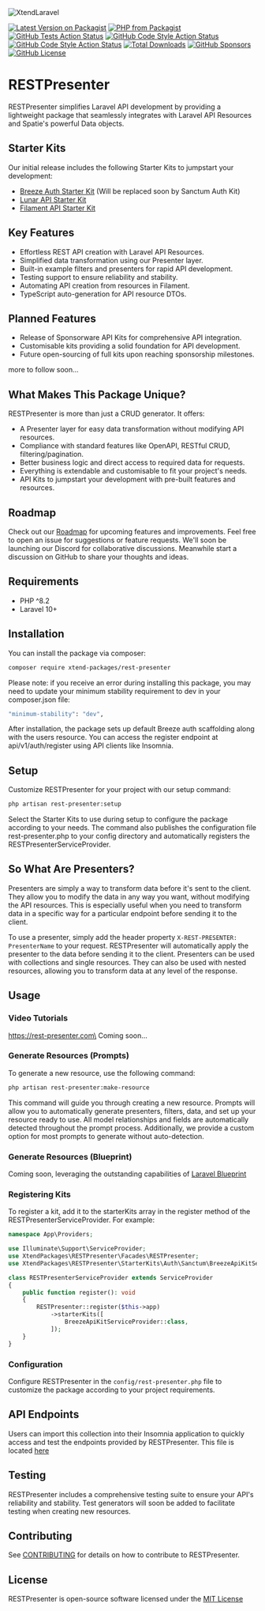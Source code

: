 <picture>
  <source media="(prefers-color-scheme: dark)" srcset="https://www.codelabx.ltd/assets/images/xtend-packages/rest-presenter/rest-presenter-banner-dark.png">
  <img alt="XtendLaravel" src="https://www.codelabx.ltd/assets/images/xtend-packages/rest-presenter/rest-presenter-banner-light.png">
</picture>

[![Latest Version on Packagist](https://img.shields.io/packagist/v/xtend-packages/rest-presenter.svg?style=flat-square)](https://packagist.org/packages/xtend-packages/rest-presenter)
[![PHP from Packagist](https://img.shields.io/packagist/php-v/xtend-packages/rest-presenter)](https://packagist.org/packages/xtend-packages/rest-presenter)
[![GitHub Tests Action Status](https://img.shields.io/github/actions/workflow/status/xtend-packages/rest-presenter/tests.yml?label=tests)](https://github.com/xtend-packages/rest-presenter/actions/workflows/tests.yml)
[![GitHub Code Style Action Status](https://img.shields.io/github/actions/workflow/status/xtend-packages/rest-presenter/code-styling.yml?label=code%20style)](https://github.com/xtend-packages/rest-presenter/actions/workflows/code-styling.yml)
[![GitHub Code Style Action Status](https://img.shields.io/github/actions/workflow/status/xtend-packages/rest-presenter/phpstan.yml?label=static%20analysis)](https://github.com/xtend-packages/rest-presenter/actions/workflows/phpstan.yml)
[![Total Downloads](https://img.shields.io/packagist/dt/xtend-packages/rest-presenter.svg?style=flat-square)](https://packagist.org/packages/xtend-packages/rest-presenter)
[![GitHub Sponsors](https://img.shields.io/github/sponsors/adam-code-labx)](https://github.com/sponsors/adam-code-labx)
[![GitHub License](https://img.shields.io/github/license/xtend-packages/rest-presenter)](https://github.com/xtend-packages/rest-presenter/blob/main/LICENSE.md)

# RESTPresenter

RESTPresenter simplifies Laravel API development by providing a lightweight package that seamlessly integrates with Laravel API Resources and Spatie's powerful Data objects.

## Starter Kits
Our initial release includes the following Starter Kits to jumpstart your development:
- [Breeze Auth Starter Kit](https://github.com/xtend-packages/rest-presenter/discussions/categories/general) (Will be replaced soon by Sanctum Auth Kit)
- [Lunar API Starter Kit](https://github.com/xtend-packages/rest-presenter/discussions/categories/lunar-starter-kit) 
- [Filament API Starter Kit](https://github.com/xtend-packages/rest-presenter/discussions/categories/filament-starter-kit) 

## Key Features

- Effortless REST API creation with Laravel API Resources.
- Simplified data transformation using our Presenter layer.
- Built-in example filters and presenters for rapid API development.
- Testing support to ensure reliability and stability.
- Automating API creation from resources in Filament.
- TypeScript auto-generation for API resource DTOs.

## Planned Features
- Release of Sponsorware API Kits for comprehensive API integration.
- Customisable kits providing a solid foundation for API development.
- Future open-sourcing of full kits upon reaching sponsorship milestones.

more to follow soon...

## What Makes This Package Unique?
RESTPresenter is more than just a CRUD generator. It offers:
- A Presenter layer for easy data transformation without modifying API resources.
- Compliance with standard features like OpenAPI, RESTful CRUD, filtering/pagination.
- Better business logic and direct access to required data for requests.
- Everything is extendable and customisable to fit your project's needs.
- API Kits to jumpstart your development with pre-built features and resources.

## Roadmap
Check out our [Roadmap](https://github.com/orgs/xtend-packages/projects/1/views/1) for upcoming features and improvements. Feel free to open an issue for suggestions or feature requests. We'll soon be launching our Discord for collaborative discussions.
Meanwhile start a discussion on GitHub to share your thoughts and ideas.

## Requirements

- PHP ^8.2
- Laravel 10+

## Installation

You can install the package via composer:

```bash
composer require xtend-packages/rest-presenter
```
Please note: if you receive an error during installing this package, you may need to update your minimum stability requirement to dev in your composer.json file:

```bash
"minimum-stability": "dev",
```

After installation, the package sets up default Breeze auth scaffolding along with the users resource. You can access the register endpoint at api/v1/auth/register using API clients like Insomnia.

## Setup
Customize RESTPresenter for your project with our setup command:

```bash
php artisan rest-presenter:setup
```
Select the Starter Kits to use during setup to configure the package according to your needs. The command also publishes the configuration file rest-presenter.php to your config directory and automatically registers the RESTPresenterServiceProvider.

## So What Are Presenters?
Presenters are simply a way to transform data before it's sent to the client. They allow you to modify the data in any way you want, without modifying the API resources. This is especially useful when you need to transform data in a specific way for a particular endpoint before sending it to the client.

To use a presenter, simply add the header property `X-REST-PRESENTER: PresenterName` to your request. RESTPresenter will automatically apply the presenter to the data before sending it to the client.
Presenters can be used with collections and single resources. They can also be used with nested resources, allowing you to transform data at any level of the response.

## Usage

### Video Tutorials
https://rest-presenter.com\
Coming soon...

### Generate Resources (Prompts)
To generate a new resource, use the following command:

```bash
php artisan rest-presenter:make-resource
```
This command will guide you through creating a new resource. Prompts will allow you to automatically generate presenters, filters, data, and set up your resource ready to use. All model relationships and fields are automatically detected throughout the prompt process. Additionally, we provide a custom option for most prompts to generate without auto-detection.

### Generate Resources (Blueprint)
Coming soon, leveraging the outstanding capabilities of [Laravel Blueprint](https://blueprint.laravelshift.com/)

### Registering Kits

To register a kit, add it to the starterKits array in the register method of the RESTPresenterServiceProvider. For example:

```php
namespace App\Providers;

use Illuminate\Support\ServiceProvider;
use XtendPackages\RESTPresenter\Facades\RESTPresenter;
use XtendPackages\RESTPresenter\StarterKits\Auth\Sanctum\BreezeApiKitServiceProvider;

class RESTPresenterServiceProvider extends ServiceProvider
{
    public function register(): void
    {
        RESTPresenter::register($this->app)
            ->starterKits([
                BreezeApiKitServiceProvider::class,
            ]);
    }
}
```

### Configuration

Configure RESTPresenter in the `config/rest-presenter.php` file to customize the package according to your project requirements.

## API Endpoints
Users can import this collection into their Insomnia application to quickly access and test the endpoints provided by RESTPresenter. This file is located [here](https://raw.githubusercontent.com/xtend-packages/rest-presenter/main/resources/insomnia/rest-presenter-Insomnia_2024-04-07.json)

## Testing

RESTPresenter includes a comprehensive testing suite to ensure your API's reliability and stability. Test generators will soon be added to facilitate testing when creating new resources.

## Contributing

See [CONTRIBUTING](CONTRIBUTING) for details on how to contribute to RESTPresenter.

## License

RESTPresenter is open-source software licensed under the [MIT License](LICENSE)
